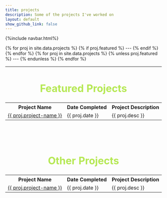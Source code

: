 ```yaml
---
title: projects
description: Some of the projects I've worked on
layout: default
show_github_link: false
---
```

{%include navbar.html%}

<table>
	<tr>
		<th colspan="3"><h1 style="color: #b5e853; text-align: center">Featured Projects</h1></th>
	</tr>
	<tr>
		<th>
		Project Name
		</th>
		<th>
		Date Completed
		</th>
		<th>
		Project Description
		</th>
	</tr>
	{% for proj in site.data.projects %}
		{% if proj.featured %}
			<tr>
				<td>
					<a href="{{ proj.link }}">{{ proj.project-name }}</a>
				</td>
				<td>
					{{ proj.date }}
				</td>
				<td>
					{{ proj.desc }}
				</td>
			</tr>
			<tr>
				---
			</tr>
		{% endif %}
	{% endfor %}
	<tr>
		<th colspan="3"><br><br><br><h1 style="color: #b5e853; text-align: center">Other Projects</h1></th>
	</tr>
	<tr>
		<th>
		Project Name
		</th>
		<th>
		Date Completed
		</th>
		<th>
		Project Description
		</th>
	</tr>
	{% for proj in site.data.projects %}
		{% unless proj.featured %}
			<tr>
				<td>
					<a href="{{ proj.link }}">{{ proj.project-name }}</a>
				</td>
				<td>
					{{ proj.date }}
				</td>
				<td>
					{{ proj.desc }}
				</td>
			</tr>
			<tr>
				---
			</tr>
		{% endunless %}
	{% endfor %}
</table>